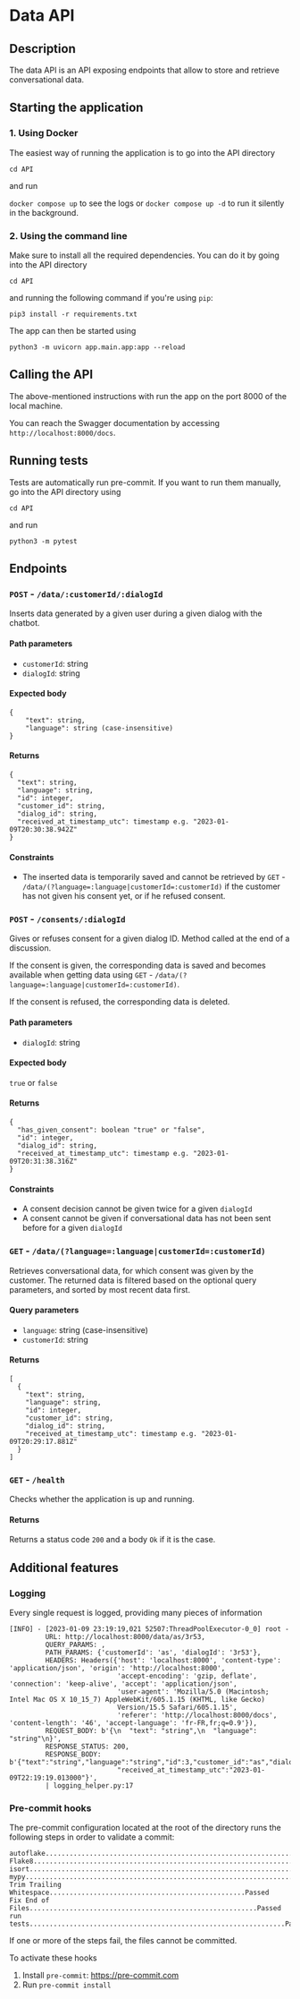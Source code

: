 # Data API

## Description

The data API is an API exposing endpoints that allow to store and retrieve conversational data.


## Starting the application

### 1. Using Docker

The easiest way of running the application is to go into the API directory

```cd API```

and run

```docker compose up``` to see the logs or ```docker compose up -d``` to run it silently in the background.

### 2. Using the command line

Make sure to install all the required dependencies. You can do it by going into the API directory

```cd API```

and running the following command if you're using ```pip```:

```pip3 install -r requirements.txt```

The app can then be started using

```python3 -m uvicorn app.main.app:app --reload```


## Calling the API

The above-mentioned instructions with run the app on the port 8000 of the local machine.

You can reach the Swagger documentation by accessing ```http://localhost:8000/docs```.


## Running tests

Tests are automatically run pre-commit. If you want to run them manually, go into the API directory using

```cd API```

and run

```python3 -m pytest```


## Endpoints

### ```POST``` - ```/data/:customerId/:dialogId```

Inserts data generated by a given user during a given dialog with the chatbot.

#### Path parameters

- ```customerId```: string
- ```dialogId```: string

#### Expected body

```
{
    "text": string,
    "language": string (case-insensitive)
}
```

#### Returns
```
{
  "text": string,
  "language": string,
  "id": integer,
  "customer_id": string,
  "dialog_id": string,
  "received_at_timestamp_utc": timestamp e.g. "2023-01-09T20:30:38.942Z"
}
```

#### Constraints
- The inserted data is temporarily saved and cannot be retrieved by ```GET``` - ```/data/(?language=:language|customerId=:customerId)``` if the customer has not given his consent yet, or if he refused consent.



### ```POST``` - ```/consents/:dialogId```

Gives or refuses consent for a given dialog ID. Method called at the end of a discussion.

If the consent is given, the corresponding data is saved and becomes available when getting data using ```GET``` - ```/data/(?language=:language|customerId=:customerId)```.

If the consent is refused, the corresponding data is deleted.

#### Path parameters

- ```dialogId```: string

#### Expected body

```true``` or ```false```

#### Returns
```
{
  "has_given_consent": boolean "true" or "false",
  "id": integer,
  "dialog_id": string,
  "received_at_timestamp_utc": timestamp e.g. "2023-01-09T20:31:38.316Z"
}
```

#### Constraints
- A consent decision cannot be given twice for a given ```dialogId```
- A consent cannot be given if conversational data has not been sent before for a given ```dialogId```


### ```GET``` - ```/data/(?language=:language|customerId=:customerId)```

Retrieves conversational data, for which consent was given by the customer. The returned data is filtered based on the optional query parameters, and sorted by most recent data first.

#### Query parameters

- ```language```: string (case-insensitive)
- ```customerId```: string

#### Returns

```
[
  {
    "text": string,
    "language": string,
    "id": integer,
    "customer_id": string,
    "dialog_id": string,
    "received_at_timestamp_utc": timestamp e.g. "2023-01-09T20:29:17.881Z"
  }
]
```


### ```GET``` - ```/health```

Checks whether the application is up and running.

#### Returns

Returns a status code ```200``` and a body ```Ok``` if it is the case.

## Additional features

### Logging

Every single request is logged, providing many pieces of information

```
[INFO] - [2023-01-09 23:19:19,021 52507:ThreadPoolExecutor-0_0] root -
         URL: http://localhost:8000/data/as/3r53,
         QUERY_PARAMS: ,
         PATH_PARAMS: {'customerId': 'as', 'dialogId': '3r53'},
         HEADERS: Headers({'host': 'localhost:8000', 'content-type': 'application/json', 'origin': 'http://localhost:8000',
                           'accept-encoding': 'gzip, deflate', 'connection': 'keep-alive', 'accept': 'application/json',
                           'user-agent': 'Mozilla/5.0 (Macintosh; Intel Mac OS X 10_15_7) AppleWebKit/605.1.15 (KHTML, like Gecko)
                           Version/15.5 Safari/605.1.15',
                           'referer': 'http://localhost:8000/docs', 'content-length': '46', 'accept-language': 'fr-FR,fr;q=0.9'}),
         REQUEST_BODY: b'{\n  "text": "string",\n  "language": "string"\n}',
         RESPONSE_STATUS: 200,
         RESPONSE_BODY: b'{"text":"string","language":"string","id":3,"customer_id":"as","dialog_id":"3r53",
                           "received_at_timestamp_utc":"2023-01-09T22:19:19.013000"}',
         | logging_helper.py:17
```

### Pre-commit hooks

The pre-commit configuration located at the root of the directory runs the following steps in order to validate a commit:
```
autoflake................................................................Passed
Flake8...................................................................Passed
isort....................................................................Passed
mypy.....................................................................Passed
Trim Trailing Whitespace.................................................Passed
Fix End of Files.........................................................Passed
run tests................................................................Passed
```

If one or more of the steps fail, the files cannot be committed.

To activate these hooks
1) Install ```pre-commit```: https://pre-commit.com
2) Run ```pre-commit install```
